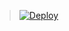 > [![Deploy](https://www.herokucdn.com/deploy/button.png)](https://dashboard.heroku.com/new?template=https://github.com/gh2020gh/note)
